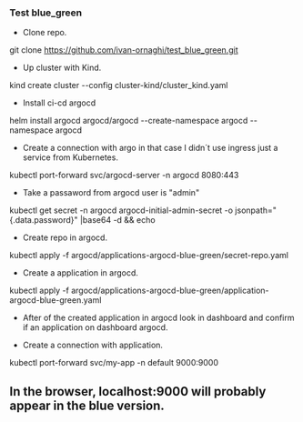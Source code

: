 ### Test blue_green ###

- Clone repo.

git clone https://github.com/ivan-ornaghi/test_blue_green.git

- Up cluster with Kind.

kind create cluster --config cluster-kind/cluster_kind.yaml

- Install ci-cd argocd

helm install argocd argocd/argocd --create-namespace argocd --namespace argocd

- Create a connection with argo in that case I didn´t use ingress just a service from Kubernetes.

kubectl port-forward svc/argocd-server -n argocd 8080:443

- Take a passaword from argocd user is "admin"

kubectl get secret -n argocd argocd-initial-admin-secret -o jsonpath="{.data.password}" |base64 -d && echo

- Create repo in argocd.

kubectl apply -f argocd/applications-argocd-blue-green/secret-repo.yaml

- Create a application in argocd.

kubectl apply -f argocd/applications-argocd-blue-green/application-argocd-blue-green.yaml

- After of the created application in argocd look in dashboard and confirm if an application on dashboard argocd.

- Create a connection with application.

kubectl port-forward svc/my-app -n default 9000:9000

## In the browser, localhost:9000 will probably appear in the blue version. ##

